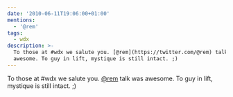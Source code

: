 ```yaml
---
date: '2010-06-11T19:06:00+01:00'
mentions:
  - '@rem'
tags:
  - wdx
description: >-
  To those at #wdx we salute you. [@rem](https://twitter.com/@rem) talk was
  awesome. To guy in lift, mystique is still intact. ;)
---
```

To those at #wdx we salute you. [@rem](https://twitter.com/@rem) talk was awesome. To guy in lift, mystique is still intact. ;)
